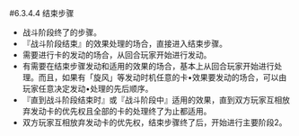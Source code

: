 #6.3.4.4        结束步骤
* 战斗阶段终了的步骤。
* 『战斗阶段结束』的效果处理的场合，直接进入结束步骤。
* 需要进行卡的发动的场合，从回合玩家开始进行发动。
* 有需要在结束步骤发动和适用的效果的场合，基本上从回合玩家开始进行处理。而且，如果有「旋风」等发动时机任意的卡•效果要发动的场合，可以由玩家任意决定发动•处理的先后顺序。
* 『直到战斗阶段结束时』或『战斗阶段中』适用的效果，直到双方玩家互相放弃发动卡的优先权且全部的卡的处理终了为止都适用。
* 双方玩家互相放弃发动卡的优先权，结束步骤终了后，开始进行主要阶段2。
